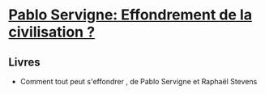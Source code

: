 # [Pablo Servigne: Effondrement de la civilisation ?](https://thinkerview.com/effondrement-de-civilisation-pablo-servigne/)

## Livres
- Comment tout peut s'effondrer , de Pablo Servigne et Raphaël Stevens
